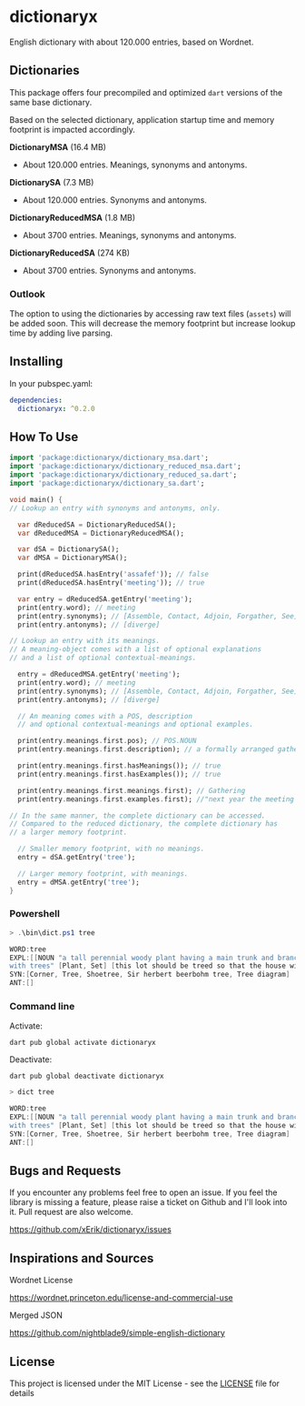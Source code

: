 # dictionaryx

English dictionary with about 120.000 entries, based on Wordnet. 

## Dictionaries

This package offers four precompiled and optimized `dart` versions of the same base dictionary.

Based on the selected dictionary, application startup time and memory footprint is impacted accordingly.

**DictionaryMSA** (16.4 MB)

- About 120.000 entries. Meanings, synonyms and antonyms.

**DictionarySA** (7.3 MB)

- About 120.000 entries. Synonyms and antonyms.

**DictionaryReducedMSA** (1.8 MB)

- About 3700 entries. Meanings, synonyms and antonyms.

**DictionaryReducedSA** (274 KB)

- About 3700 entries. Synonyms and antonyms.

### Outlook

The option to using the dictionaries by accessing raw text files (`assets`) will be added soon. This will decrease the memory footprint but increase lookup time by adding live parsing.

## Installing

In your pubspec.yaml:

```yaml
dependencies:
  dictionaryx: ^0.2.0
```
## How To Use

```dart
import 'package:dictionaryx/dictionary_msa.dart';
import 'package:dictionaryx/dictionary_reduced_msa.dart';
import 'package:dictionaryx/dictionary_reduced_sa.dart';
import 'package:dictionaryx/dictionary_sa.dart';

void main() {
// Lookup an entry with synonyms and antonyms, only.

  var dReducedSA = DictionaryReducedSA();
  var dReducedMSA = DictionaryReducedMSA();

  var dSA = DictionarySA();
  var dMSA = DictionaryMSA();

  print(dReducedSA.hasEntry('assafef')); // false
  print(dReducedSA.hasEntry('meeting')); // true

  var entry = dReducedSA.getEntry('meeting');
  print(entry.word); // meeting
  print(entry.synonyms); // [Assemble, Contact, Adjoin, Forgather, See]
  print(entry.antonyms); // [diverge]

// Lookup an entry with its meanings.
// A meaning-object comes with a list of optional explanations
// and a list of optional contextual-meanings.

  entry = dReducedMSA.getEntry('meeting');
  print(entry.word); // meeting
  print(entry.synonyms); // [Assemble, Contact, Adjoin, Forgather, See]
  print(entry.antonyms); // [diverge]

  // An meaning comes with a POS, description
  // and optional contextual-meanings and optional examples.

  print(entry.meanings.first.pos); // POS.NOUN
  print(entry.meanings.first.description); // a formally arranged gathering

  print(entry.meanings.first.hasMeanings()); // true
  print(entry.meanings.first.hasExamples()); // true

  print(entry.meanings.first.meanings.first); // Gathering
  print(entry.meanings.first.examples.first); //"next year the meeting (...)

// In the same manner, the complete dictionary can be accessed.
// Compared to the reduced dictionary, the complete dictionary has
// a larger memory footprint.

  // Smaller memory footprint, with no meanings.
  entry = dSA.getEntry('tree');

  // Larger memory footprint, with meanings.
  entry = dMSA.getEntry('tree');
}
```
### Powershell 

```ps1
> .\bin\dict.ps1 tree

WORD:tree 
EXPL:[[NOUN "a tall perennial woody plant having a main trunk and branches forming a distinct elevated crown; includes both gymnosperms and angiosperms" [Woody plant, Ligneous plant] []], [VERB "plant 
with trees" [Plant, Set] [this lot should be treed so that the house will be shaded in summer]], [VERB "chase an animal up a tree" [Chase, Chase after, Trail, Tail, Tag, Give chase, Dog, Go after, Track] [the hunters treed the bear with dogs and killed it, her dog likes to tree squirrels]], [VERB "stretch (a shoe) on a shoetree" [Elongate, Stretch] []]]
SYN:[Corner, Tree, Shoetree, Sir herbert beerbohm tree, Tree diagram]
ANT:[]
``` 

### Command line

Activate:

`dart pub global activate dictionaryx`

Deactivate:

`dart pub global deactivate dictionaryx`

```ps1
> dict tree

WORD:tree 
EXPL:[[NOUN "a tall perennial woody plant having a main trunk and branches forming a distinct elevated crown; includes both gymnosperms and angiosperms" [Woody plant, Ligneous plant] []], [VERB "plant 
with trees" [Plant, Set] [this lot should be treed so that the house will be shaded in summer]], [VERB "chase an animal up a tree" [Chase, Chase after, Trail, Tail, Tag, Give chase, Dog, Go after, Track] [the hunters treed the bear with dogs and killed it, her dog likes to tree squirrels]], [VERB "stretch (a shoe) on a shoetree" [Elongate, Stretch] []]]
SYN:[Corner, Tree, Shoetree, Sir herbert beerbohm tree, Tree diagram]
ANT:[]
```
## Bugs and Requests

If you encounter any problems feel free to open an issue. If you feel the library is missing a feature, please raise a ticket on Github and I'll look into it. Pull request are also welcome.

https://github.com/xErik/dictionaryx/issues

## Inspirations and Sources

Wordnet License

https://wordnet.princeton.edu/license-and-commercial-use

Merged JSON

https://github.com/nightblade9/simple-english-dictionary

## License

This project is licensed under the MIT License - see the [LICENSE](LICENSE) file for details
